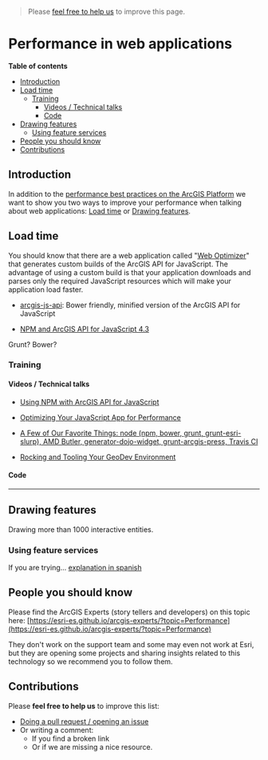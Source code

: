 > Please [feel free to help us](#contributions) to improve this page.

# Performance in web applications
<!-- START doctoc generated TOC please keep comment here to allow auto update -->
<!-- DON'T EDIT THIS SECTION, INSTEAD RE-RUN doctoc TO UPDATE -->
**Table of contents**

- [Introduction](#introduction)
- [Load time](#load-time)
  - [Training](#training)
    - [Videos / Technical talks](#videos--technical-talks)
    - [Code](#code)
- [Drawing features](#drawing-features)
  - [Using feature services](#using-feature-services)
- [People you should know](#people-you-should-know)
- [Contributions](#contributions)

<!-- END doctoc generated TOC please keep comment here to allow auto update -->

## Introduction
In addition to the [performance best practices on the ArcGIS Platform](../../../arcgis/best-practices/performance/README.md)
we want to show you two ways to improve your performance when talking about web
applications: [Load time](#load-time) or [Drawing features](drawing-features).

## Load time

You should know that there are a web application called "[Web Optimizer](https://developers.arcgis.com/javascript/3/jshelp/inside_web_optimizer.html)"
that generates custom builds of the ArcGIS API for JavaScript. The advantage of
using a custom build is that your application downloads and parses only the
required JavaScript resources which will make your application load faster.

* [arcgis-js-api](https://github.com/Esri/arcgis-js-api): Bower friendly, minified version of the ArcGIS API for JavaScript

* [NPM and ArcGIS API for JavaScript 4.3](https://geonet.esri.com/community/developers/web-developers/arcgis-api-for-javascript/blog/2017/04/13/npm-and-arcgis-api-for-javascript-43)

Grunt? Bower?

### Training
#### Videos / Technical talks

* [Using NPM with ArcGIS API for JavaScript](https://www.youtube.com/watch?v=i0MOsQ8rAjg)

* [Optimizing Your JavaScript App for Performance](http://www.esri.com/videos/watch?videoid=5029&channelid=LegacyVideo&isLegacy=true&title=optimizing-your-javascript-app-for-performance)

* [A Few of Our Favorite Things: node (npm, bower, grunt, grunt-esri-slurp), AMD Butler, generator-dojo-widget, grunt-arcgis-press, Travis CI](http://www.esri.com/videos/watch?videoid=4541&channelid=LegacyVideo&isLegacy=true&title=a-few-of-our-favorite-things)

* [Rocking and Tooling Your GeoDev Environment](http://www.esri.com/videos/watch?videoid=4368&channelid=LegacyVideo&isLegacy=true&title=rocking-and-tooling-your-geodev-environment)

#### Code


---

## Drawing features

Drawing more than 1000 interactive entities.

### Using feature services
If you are trying... [explanation in spanish](https://github.com/esri-es/JavascriptAPI/blob/gh-pages/problems/morethan1000entities/README.md)

## People you should know
Please find the ArcGIS Experts (story tellers and developers) on this topic here: [https://esri-es.github.io/arcgis-experts/?topic=Performance](https://esri-es.github.io/arcgis-experts/?topic=Performance)

They don't work on the support team and some may even not work at Esri,
but they are opening some projects and sharing insights related to this
technology so we recommend you to follow them.

## Contributions
Please **feel free to help us** to improve this list:

* [Doing a pull request / opening an issue](https://github.com/hhkaos/awesome-arcgis#contributions)
* Or writing a comment:
  * If you find a broken link
  * Or if we are missing a nice resource.
